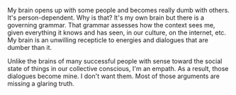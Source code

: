 My brain opens up with some people and becomes really dumb with others. It's person-dependent. Why is that? It's my own brain but there is a governing grammar. That grammar assesses how the context sees me, given everything it knows and has seen, in our culture, on the internet, etc. My brain is an unwilling recepticle to energies and dialogues that are dumber than it. 

Unlike the brains of many successful people with sense toward the social state of things in our collective conscious, I'm an empath. As a result, those dialogues become mine. I don't want them. Most of those arguments are missing a glaring truth.
